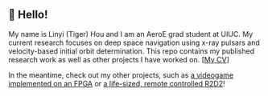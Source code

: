 ## :wave: Hello!

My name is Linyi (Tiger) Hou and I am an AeroE grad student at UIUC. My current research focuses on deep space navigation using x-ray pulsars and velocity-based initial orbit determination. This repo contains my published research work as well as other projects I have worked on. [[My CV](/linyi_hou_cv.pdf)]

In the meantime, check out my other projects, such as [a videogame implemented on an FPGA](https://github.com/TigerHou2/ece385_FinalProject#readme) or [a life-sized, remote controlled R2D2](https://github.com/TigerHou2/R2D2#readme)!
